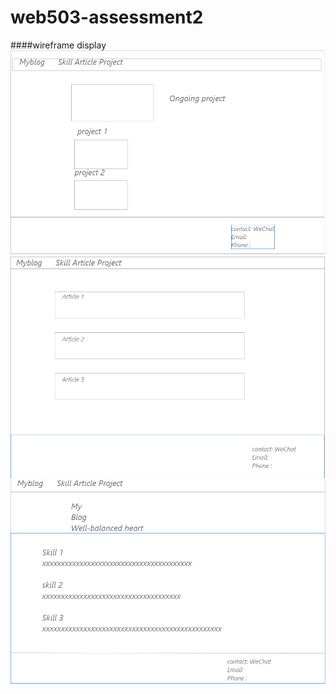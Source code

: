 # web503-assessment2
####wireframe display
![Image text](wireframe/page1.png)
![Image text](wireframe/page2.png)
![Image text](wireframe/page3.png)